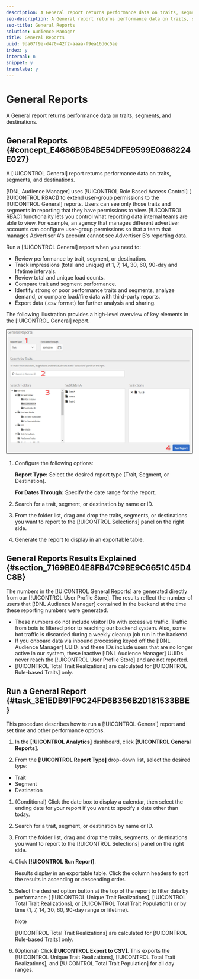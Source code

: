 ```yaml
---
description: A General report returns performance data on traits, segments, and destinations.
seo-description: A General report returns performance data on traits, segments, and destinations.
seo-title: General Reports
solution: Audience Manager
title: General Reports
uuid: 9da07f9e-d470-42f2-aaaa-f9ea16d6c5ae
index: y
internal: n
snippet: y
translate: y
---
```


# General Reports

A General report returns performance data on traits, segments, and destinations.

## General Reports {#concept_E4686B9B4BE54DFE9599E0868224E027}

A [!UICONTROL General] report returns performance data on traits, segments, and destinations.

<!-- c_general_reports.xml -->

[!DNL Audience Manager] uses [!UICONTROL Role Based Access Control] ( [!UICONTROL RBAC]) to extend user-group permissions to the [!UICONTROL General] reports. Users can see only those traits and segments in reporting that they have permissions to view. [!UICONTROL RBAC] functionality lets you control what reporting data internal teams are able to view. For example, an agency that manages different advertiser accounts can configure user-group permissions so that a team that manages Advertiser A's account cannot see Advertiser B's reporting data.

Run a [!UICONTROL General] report when you need to:

* Review performance by trait, segment, or destination. 
* Track impressions (total and unique) at 1, 7, 14, 30, 60, 90-day and lifetime intervals. 
* Review total and unique load counts. 
* Compare trait and segment performance. 
* Identify strong or poor performance traits and segments, analyze demand, or compare load/fire data with third-party reports. 
* Export data (.csv format) for further analysis and sharing.

The following illustration provides a high-level overview of key elements in the [!UICONTROL General] report.

![](assets/general_reports_border.jpg)

1. Configure the following options:

   **Report Type:** Select the desired report type (Trait, Segment, or Destination).

   **For Dates Through:** Specify the date range for the report. 

1. Search for a trait, segment, or destination by name or ID. 
1. From the folder list, drag and drop the traits, segments, or destinations you want to report to the [!UICONTROL Selections] panel on the right side. 
1. Generate the report to display in an exportable table.

## General Reports Results Explained {#section_7169BE04E8FB47C9BE9C6651C45D4C8B}

The numbers in the [!UICONTROL General Reports] are generated directly from our [!UICONTROL User Profile Store]. The results reflect the number of users that [!DNL Audience Manager] contained in the backend at the time these reporting numbers were generated.

* These numbers do not include visitor IDs with excessive traffic. Traffic from bots is filtered prior to reaching our backend system. Also, some bot traffic is discarded during a weekly cleanup job run in the backend. 
* If you onboard data via inbound processing keyed off the [!DNL Audience Manager] UUID, and these IDs include users that are no longer active in our system, these inactive [!DNL Audience Manager] UUIDs never reach the [!UICONTROL User Profile Store] and are not reported. 
* [!UICONTROL Total Trait Realizations] are calculated for [!UICONTROL Rule-based Traits] only.

## Run a General Report {#task_3E1EDB91F9C24FD6B356B2D181533BBE}

This procedure describes how to run a [!UICONTROL General] report and set time and other performance options. 

<!-- t_run_general_report.xml -->

1. In the **[!UICONTROL Analytics]** dashboard, click **[!UICONTROL General Reports]**.

1. From the **[!UICONTROL Report Type]** drop-down list, select the desired type:

* Trait 
* Segment 
* Destination

1. (Conditional) Click the date box to display a calendar, then select the ending date for your report if you want to specify a date other than today.
1. Search for a trait, segment, or destination by name or ID.
1. From the folder list, drag and drop the traits, segments, or destinations you want to report to the [!UICONTROL Selections] panel on the right side.
1. Click **[!UICONTROL Run Report]**.

   Results display in an exportable table. Click the column headers to sort the results in ascending or descending order. 
1. Select the desired option button at the top of the report to filter data by performance ( [!UICONTROL Unique Trait Realizations], [!UICONTROL Total Trait Realizations], or [!UICONTROL Total Trait Population]) or by time (1, 7, 14, 30, 60, 90-day range or lifetime).

   >[!NOTE]
   >
   >[!UICONTROL Total Trait Realizations] are calculated for [!UICONTROL Rule-based Traits] only.

1. (Optional) Click **[!UICONTROL Export to CSV]**. This exports the [!UICONTROL Unique Trait Realizations], [!UICONTROL Total Trait Realizations], and [!UICONTROL Total Trait Population] for all day ranges.
